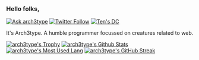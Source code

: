 ### Hello folks,

[![Ask arch3type](https://img.shields.io/badge/Ask%20me-anything-1abc9c.svg)][mail]
[![Twitter Follow](https://badgen.net/twitter/follow/hs_arch3type)][Twit]
[![Ten's DC](https://badgen.net/discord/online-members/fxhmHJXvzM)][dc]

It's Arch3type. A humble programmer focussed on creatures related to web.

[![arch3type's Trophy](https://github-profile-trophy.vercel.app/?username=hira-saha&no-frame=true&theme=nord&row=1)][T]
[![arch3type's Github Stats](https://github-readme-stats.vercel.app/api?username=hira-saha&show_icons=true&theme=moltack&count_private=true)][T]
[![arch3type's Most Used Lang](https://github-readme-stats.vercel.app/api/top-langs/?username=hira-saha&layout=compact&theme=ayu-mirage)][T]
[![arch3type's GitHub Streak](http://github-readme-streak-stats.herokuapp.com?user=hira-saha&theme=garden&hide_border=true&date_format=M%20j%5B%2C%20Y%5D)][T]




[mail]: mailto:hs.arch3type@gmail.com "Send mail to arch3type"
[Twit]: https://twitter.com/hs_arch3type "arch3type's Twitter"
[dc]: https://discord.com/invite/VaDz5bBQbr "1% Club"
[T]: https://hira-saha.github.io "arch3type"
